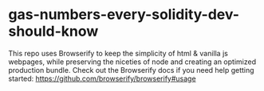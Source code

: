 # gas-numbers-every-solidity-dev-should-know

This repo uses Browserify to keep the simplicity of html & vanilla js webpages, while preserving the niceties of node and creating an optimized production bundle. Check out the Browserify docs if you need help getting started: https://github.com/browserify/browserify#usage